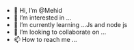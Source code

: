 - 👋 Hi, I’m @Mehid
- 👀 I’m interested in ...
- 🌱 I’m currently learning ...Js and node js 
- 💞️ I’m looking to collaborate on ...
- 📫 How to reach me ...

<!---
mehdimzmz/mehdimzmz is a ✨ special ✨ repository because its `README.md` (this file) appears on your GitHub profile.
You can click the Preview link to take a look at your changes.
--->
